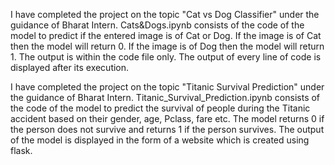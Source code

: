 I have completed the project on the topic "Cat vs Dog Classifier" under the guidance of Bharat Intern. Cats&Dogs.ipynb consists of the code of the model to predict if the entered image is of Cat or Dog. If the image is of Cat then the model will return 0. If the image is of Dog then the model will return 1. The output is within the code file only. The output of every line of code is displayed after its execution.

I have completed the project on the topic "Titanic Survival Prediction" under the guidance of Bharat Intern. Titanic_Survival_Prediction.ipynb consists of the code of the model to predict the survival of people during the Titanic accident based on their gender, age, Pclass, fare etc. The model returns 0 if the person does not survive and returns 1 if the person survives. The output of the model is displayed in the form of a website which is created using flask.
